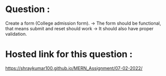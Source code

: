 # Question :
Create a form (College admission form). 
-> The form should be functional, that means submit and reset should work 
-> It should also have proper validation.
# Hosted link for this question :
https://shraykumar100.github.io/MERN_Assignment/07-02-2022/